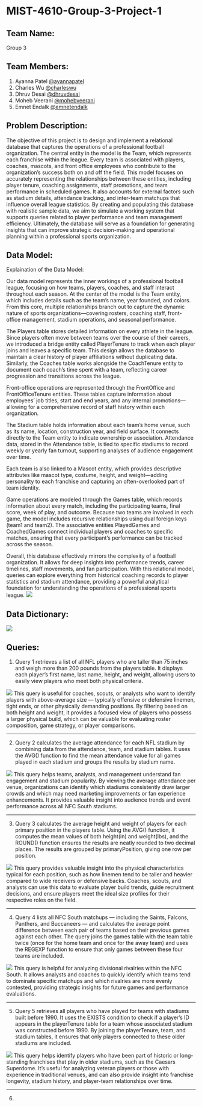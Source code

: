 # MIST-4610-Group-3-Project-1

## Team Name:
Group 3

## Team Members:

1. Ayanna Patel [@ayannapatel](https://github.com/ayannapatel14)
2. Charles Wu [@charleswu](https://github.com/CharlesWu0109)
3. Dhruv Desai [@dhruvdesai](https://github.com/Dvdesai)
4. Moheb Veerani [@mohebveerani](https://github.com/mohebveerani-glitch)
5. Emnet Endalk [@emnetendalk](https://github.com/emnete-cell)

## Problem Description:
The objective of this project is to design and implement a relational database that captures the operations of a professional football organization. The central entity in the model is the Team, which represents each franchise within the league. Every team is associated with players, coaches, mascots, and front office employees who contribute to the organization’s success both on and off the field. This model focuses on accurately representing the relationships between these entities, including player tenure, coaching assignments, staff promotions, and team performance in scheduled games. It also accounts for external factors such as stadium details, attendance tracking, and inter-team matchups that influence overall league statistics. By creating and populating this database with realistic sample data, we aim to simulate a working system that supports queries related to player performance and team management efficiency. Ultimately, the database will serve as a foundation for generating insights that can improve strategic decision-making and operational planning within a professional sports organization.

## Data Model:
Explaination of the Data Model:

Our data model represents the inner workings of a professional football league, focusing on how teams, players, coaches, and staff interact throughout each season. At the center of the model is the Team entity, which includes details such as the team’s name, year founded, and colors. From this core, multiple relationships branch out to capture the dynamic nature of sports organizations—covering rosters, coaching staff, front-office management, stadium operations, and seasonal performance.

The Players table stores detailed information on every athlete in the league. Since players often move between teams over the course of their careers, we introduced a bridge entity called PlayerTenure to track when each player joins and leaves a specific team. This design allows the database to maintain a clear history of player affiliations without duplicating data. Similarly, the Coaches table works alongside the CoachTenure entity to document each coach’s time spent with a team, reflecting career progression and transitions across the league.

Front-office operations are represented through the FrontOffice and FrontOfficeTenure entities. These tables capture information about employees’ job titles, start and end years, and any internal promotions—allowing for a comprehensive record of staff history within each organization.

The Stadium table holds information about each team’s home venue, such as its name, location, construction year, and field surface. It connects directly to the Team entity to indicate ownership or association. Attendance data, stored in the Attendance table, is tied to specific stadiums to record weekly or yearly fan turnout, supporting analyses of audience engagement over time.

Each team is also linked to a Mascot entity, which provides descriptive attributes like mascot type, costume, height, and weight—adding personality to each franchise and capturing an often-overlooked part of team identity.

Game operations are modeled through the Games table, which records information about every match, including the participating teams, final score, week of play, and outcome. Because two teams are involved in each game, the model includes recursive relationships using dual foreign keys (team1 and team2). The associative entities PlayedGames and CoachedGames connect individual players and coaches to specific matches, ensuring that every participant’s performance can be tracked across the season.

Overall, this database effectively mirrors the complexity of a football organization. It allows for deep insights into performance trends, career timelines, staff movements, and fan participation. With this relational model, queries can explore everything from historical coaching records to player statistics and stadium attendance, providing a powerful analytical foundation for understanding the operations of a professional sports league.
<img src="./Data_Model_Page1.png"/>

## Data Dictionary:
<img src="./Data_DictionaryNFL_Database_AllPages.png"/>

## Queries:
1. Query 1 retrieves a list of all NFL players who are taller than 75 inches and weigh more than 200 pounds from the players table. It displays each player’s first name, last name, height, and weight, allowing users to easily view players who meet both physical criteria.
<img src="./QUERY 1 W OUTPUT FINALLL.png"/>
This query is useful for coaches, scouts, or analysts who want to identify players with above-average size — typically offensive or defensive linemen, tight ends, or other physically demanding positions. By filtering based on both height and weight, it provides a focused view of players who possess a larger physical build, which can be valuable for evaluating roster composition, game strategy, or player comparisons.

---
2. Query 2 calculates the average attendance for each NFL stadium by combining data from the attendance, team, and stadium tables. It uses the AVG() function to find the mean attendance value for all games played in each stadium and groups the results by stadium name.
<img src="./query 2 W OUTPUT FINALLL.png"/>
This query helps teams, analysts, and management understand fan engagement and stadium popularity. By viewing the average attendance per venue, organizations can identify which stadiums consistently draw larger crowds and which may need marketing improvements or fan experience enhancements. It provides valuable insight into audience trends and event performance across all NFC South stadiums.

---
3. Query 3 calculates the average height and weight of players for each primary position in the players table. Using the AVG() function, it computes the mean values of both height(in) and weight(lbs), and the ROUND() function ensures the results are neatly rounded to two decimal places. The results are grouped by primaryPosition, giving one row per position.
<img src="./QUERY 3 W OUTPUT FINALL.png"/>
This query provides valuable insight into the physical characteristics typical for each position, such as how linemen tend to be taller and heavier compared to wide receivers or defensive backs. Coaches, scouts, and analysts can use this data to evaluate player build trends, guide recruitment decisions, and ensure players meet the ideal size profiles for their respective roles on the field.

---
4. Query 4 lists all NFC South matchups — including the Saints, Falcons, Panthers, and Buccaneers — and calculates the average point difference between each pair of teams based on their previous games against each other. The query joins the games table with the team table twice (once for the home team and once for the away team) and uses the REGEXP function to ensure that only games between these four teams are included.
<img src="./QUERY 4 W OUTPUT FINALL.png"/>
This query is helpful for analyzing divisional rivalries within the NFC South. It allows analysts and coaches to quickly identify which teams tend to dominate specific matchups and which rivalries are more evenly contested, providing strategic insights for future games and performance evaluations.

---
5. Query 5 retrieves all players who have played for teams with stadiums built before 1990. It uses the EXISTS condition to check if a player’s ID appears in the playerTenure table for a team whose associated stadium was constructed before 1990. By joining the playerTenure, team, and stadium tables, it ensures that only players connected to these older stadiums are included.
<img src="./query 5 w output final.png"/>
This query helps identify players who have been part of historic or long-standing franchises that play in older stadiums, such as the Caesars Superdome. It’s useful for analyzing veteran players or those with experience in traditional venues, and can also provide insight into franchise longevity, stadium history, and player-team relationships over time.

---
6. 
